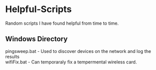 # Helpful-Scripts
Random scripts I have found helpful from time to time.

## Windows Directory
pingsweep.bat <ip-addr> - Used to discover devices on the network and log the results<br>
wifiFix.bat - Can temporaraly fix a tempermental wireless card.<br>
